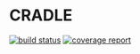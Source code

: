 # CRADLE

[![build status](https://gitlab.com/mghpi/cradle/badges/master/build.svg)](https://gitlab.com/mghpi/cradle/commits/master)
[![coverage report](https://gitlab.com/mghpi/cradle/badges/master/coverage.svg)](https://gitlab.com/mghpi/cradle/commits/master)
